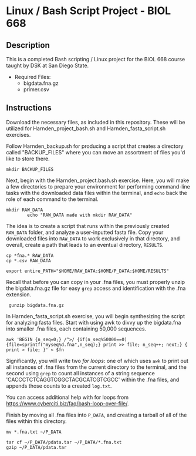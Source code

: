 # Linux / Bash Script Project - BIOL 668

## Description
This is a completed Bash scripting / Linux project for the BIOL 668 course taught by DSK at San Diego State.


- Required Files:
  - bigdata.fna.gz
  - primer.csv


## Instructions
Download the necessary files, as included in this repository. These will be utilized for Harnden_project_bash.sh and Harnden_fasta_script.sh exercises.

Follow Harnden_backup.sh for producing a script that creates a directory called "BACKUP_FILES" where you can move an assortment of files you'd like to store there.

```
mkdir BACKUP_FILES
```
 
 
 
Next, begin with the Harnden_project.bash.sh exercise. Here, you will make a few directories to prepare your environment for performing command-line tasks with the downloaded data files within the terminal, and ``echo`` back the role of each command to the terminal.

```
mkdir RAW_DATA
        echo "RAW_DATA made with mkdir RAW_DATA"
```


The idea is to create a script that runs within the previously created ``RAW_DATA`` folder, and analyze a user-inputted fasta file. Copy your downloaded files into ``RAW_DATA`` to work exclusively in that directory, and overall, create a path that leads to an eventual directory, ``RESULTS``.

```
cp *fna.* RAW_DATA
cp *.csv RAW_DATA

export entire_PATH="$HOME/RAW_DATA:$HOME/P_DATA:$HOME/RESULTS"
```



Recall that before you can copy in your .fna files, you must properly unzip the bigdata.fna.gz file for easy ``grep`` access and identification with the .fna extension.

```
 gunzip bigdata.fna.gz
```

In Harnden_fasta_script.sh exercise, you will begin synthesizing the script for analyzing fasta files. Start with using awk to divvy up the bigdata.fna into smaller .fna files, each containing 50,000 sequences.
```
awk 'BEGIN {n_seq=0;} /^>/ {if(n_seq%50000==0){file=sprintf("myseq%d.fna",n_seq);} print >> file; n_seq++; next;} { print > file; }' < $fn
```

Significantly, you will write two _for loops_: one of which uses ``awk`` to print out all instances of .fna files from the current directory to the terminal, and the second using ``grep`` to count all instances of a string sequence 'CACCCTCTCAGGTCGGCTACGCATCGTCGCC' within the .fna files, and appends those counts to a created ``log.txt``.

You can access additional help with for loops from https://www.cyberciti.biz/faq/bash-loop-over-file/.

Finish by moving all .fna files into ``P_DATA``, and creating a tarball of all of the files within this directory.
```
mv *.fna.txt ~/P_DATA

tar cf ~/P_DATA/pdata.tar ~/P_DATA/*.fna.txt
gzip ~/P_DATA/pdata.tar
```

